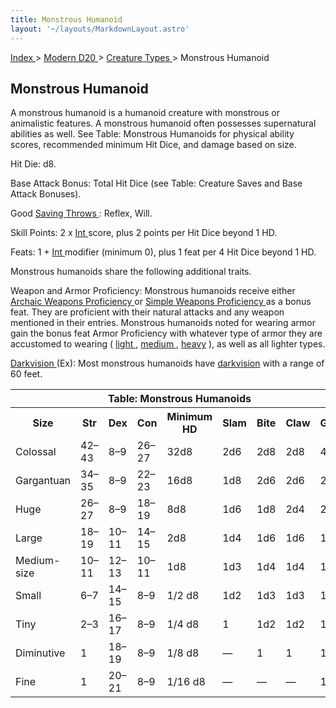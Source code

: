```yaml
---
title: Monstrous Humanoid
layout: '~/layouts/MarkdownLayout.astro'
---
```


[ Index ](/) > [ Modern D20 ](/modern.d20.srd) > [ Creature Types ](/modern.d20.srd/creature.types) > Monstrous Humanoid

##  Monstrous Humanoid

A monstrous humanoid is a humanoid creature with monstrous or animalistic
features. A monstrous humanoid often possesses supernatural abilities as well.
See Table: Monstrous Humanoids for physical ability scores, recommended
minimum Hit Dice, and damage based on size.

Hit Die: d8.

Base Attack Bonus: Total Hit Dice (see Table: Creature Saves and Base Attack
Bonuses).

Good [ Saving Throws ](/modern.d20.srd/basics/saving.throws) : Reflex, Will.

Skill Points: 2 x [ Int ](/modern.d20.srd/basics/ability.scores) score, plus 2
points per Hit Dice beyond 1 HD.

Feats: 1 + [ Int ](/modern.d20.srd/basics/ability.scores) modifier (minimum
0), plus 1 feat per 4 Hit Dice beyond 1 HD.

Monstrous humanoids share the following additional traits.

Weapon and Armor Proficiency: Monstrous humanoids receive either [ Archaic Weapons Proficiency ](/modern.d20.srd/feats/archaic.weapons.proficiency) or [Simple Weapons Proficiency ](/modern.d20.srd/feats/simple.weapons.proficiency)
as a bonus feat. They are proficient with their natural attacks and any weapon
mentioned in their entries. Monstrous humanoids noted for wearing armor gain
the bonus feat Armor Proficiency with whatever type of armor they are
accustomed to wearing ( [ light ](/modern.d20.srd/equipment/armor.light) , [medium ](/modern.d20.srd/equipment/armor.medium) , [ heavy](/modern.d20.srd/equipment/armor.heavy) ), as well as all lighter types.

[ Darkvision ](/modern.d20.srd/special.abilities/darkvision) (Ex): Most
monstrous humanoids have [ darkvision](/modern.d20.srd/special.abilities/darkvision) with a range of 60 feet.


<table> <th colspan="9"> Table: Monstrous Humanoids </th> <tr> <th> Size </th> <th> Str </th> <th> Dex </th> <th> Con </th> <th> Minimum HD </th> <th> Slam </th> <th> Bite </th> <th> Claw </th> <th> Gore </th> </tr> <tr> <td> Colossal </td> <td> 42–43 </td> <td> 8–9 </td> <td> 26–27 </td> <td> 32d8 </td> <td> 2d6 </td> <td> 2d8 </td> <td> 2d8 </td> <td> 4d6 </td> </tr> <tr class="shaded"> <td> Gargantuan </td> <td> 34–35 </td> <td> 8–9 </td> <td> 22–23 </td> <td> 16d8 </td> <td> 1d8 </td> <td> 2d6 </td> <td> 2d6 </td> <td> 2d8 </td> </tr> <tr> <td> Huge </td> <td> 26–27 </td> <td> 8–9 </td> <td> 18–19 </td> <td> 8d8 </td> <td> 1d6 </td> <td> 1d8 </td> <td> 2d4 </td> <td> 2d6 </td> </tr> <tr class="shaded"> <td> Large </td> <td> 18–19 </td> <td> 10–11 </td> <td> 14–15 </td> <td> 2d8 </td> <td> 1d4 </td> <td> 1d6 </td> <td> 1d6 </td> <td> 1d8 </td> </tr> <tr> <td> Medium-size </td> <td> 10–11 </td> <td> 12–13 </td> <td> 10–11 </td> <td> 1d8 </td> <td> 1d3 </td> <td> 1d4 </td> <td> 1d4 </td> <td> 1d6 </td> </tr> <tr class="shaded"> <td> Small </td> <td> 6–7 </td> <td> 14–15 </td> <td> 8–9 </td> <td> 1/2 d8 </td> <td> 1d2 </td> <td> 1d3 </td> <td> 1d3 </td> <td> 1d4 </td> </tr> <tr> <td> Tiny </td> <td> 2–3 </td> <td> 16–17 </td> <td> 8–9 </td> <td> 1/4 d8 </td> <td> 1 </td> <td> 1d2 </td> <td> 1d2 </td> <td> 1d3 </td> </tr> <tr class="shaded"> <td> Diminutive </td> <td> 1 </td> <td> 18–19 </td> <td> 8–9 </td> <td> 1/8 d8 </td> <td> — </td> <td> 1 </td> <td> 1 </td> <td> 1d2 </td> </tr> <tr> <td> Fine </td> <td> 1 </td> <td> 20–21 </td> <td> 8–9 </td> <td> 1/16 d8 </td> <td> — </td> <td> — </td> <td> — </td> <td> 1 </td> </tr> </table>



